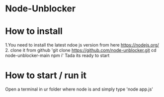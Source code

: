 # Node-Unblocker

# How to install

1.You need to install the latest ndoe js version from here 
https://nodejs.org/
2. clone it from github
'git clone https://github.com/node-unblocker.git
cd node-unblocker-main
npm i'
Tada its ready to start

# How to start / run it

Open a terminal in ur folder where node is and simply type
'node app.js'
